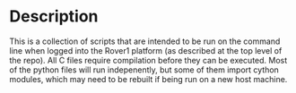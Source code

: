 # Description
This is a collection of scripts that are intended to be run on the command line when logged into the Rover1 platform (as described at the top level of the repo).  All C files require compilation before they can be executed.  Most of the python files will run indepenently, but some of them import cython modules, which may need to be rebuilt if being run on a new host machine.
